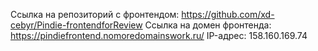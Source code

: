 Ссылка на репозиторий с фронтендом: https://github.com/xd-cebyr/Pindie-frontendforReview
Ссылка на домен фронтенда: https://pindiefrontend.nomoredomainswork.ru/
IP-адрес: 158.160.169.74
